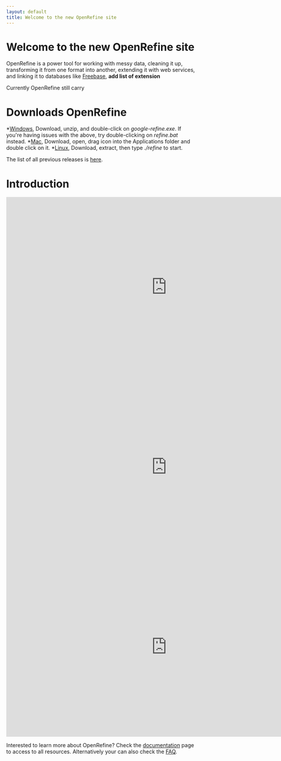 ```yaml
---
layout: default
title: Welcome to the new OpenRefine site
---
```


# Welcome to the new OpenRefine site


OpenRefine is a power tool for working with messy data, cleaning it up, transforming it from one format into another, extending it with web services, and linking it to databases like [Freebase](http://www.freebase.com/), **add list of extension**

Currently OpenRefine still carry


# Downloads OpenRefine
*[Windows](http://google-refine.googlecode.com/files/google-refine-2.5-r2407.zip), Download, unzip, and double-click on _google-refine.exe_. If you're having issues with the above, try double-clicking on _refine.bat_ instead.
*[Mac](http://google-refine.googlecode.com/files/google-refine-2.5-r2407.dmg), Download, open, drag icon into the Applications folder and double click on it.
*[Linux](http://google-refine.googlecode.com/files/google-refine-2.5-r2407.tar.gz), Download, extract, then type _./refine_ to start.

The list of all previous releases is [here](http://code.google.com/p/google-refine/downloads/list).

# Introduction
<iframe width="853" height="480" src="http://www.youtube.com/embed/B70J_H_zAWM?rel=0" frameborder="0" allowfullscreen></iframe>

<iframe width="853" height="480" src="http://www.youtube.com/embed/cO8NVCs_Ba0?rel=0" frameborder="0" allowfullscreen></iframe>

<iframe width="853" height="480" src="http://www.youtube.com/embed/5tsyz3ibYzk?rel=0" frameborder="0" allowfullscreen></iframe>

Interested to learn more about OpenRefine? Check the [documentation](/documentation.md) page to access to all resources. Alternatively your can also check the [FAQ](https://github.com/OpenRefine/OpenRefine/wiki/FAQ).

